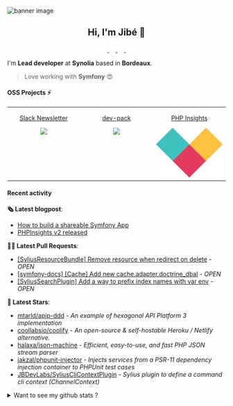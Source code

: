 ![banner image](https://images.unsplash.com/photo-1515462277126-2dd0c162007a?crop=entropy&amp;cs=tinysrgb&amp;fit=crop&amp;fm=jpg&amp;h=300&amp;ixid=MnwxfDB8MXxyYW5kb218MHx8cHJvZ3JhbW1pbmcsZGV2ZWxvcGVyLGRlc2lnbnx8fHx8fDE2NTA0MzYzMTk&amp;ixlib=rb-1.2.1&amp;q=80&amp;utm_campaign=api-credit&amp;utm_medium=referral&amp;utm_source=unsplash_source&amp;w=854)

<h2 align="center">Hi, I'm Jibé 👋</h2>

<p align="center">
<a href="https://jibébarth.fr" title="Personal website"><img alt="rss" width="15px" src="https://raw.githubusercontent.com/Jibbarth/jibbarth.github.io/master/img/fa/rss-solid-100.svg" />
</a>
<a href="https://twitter.com/jibbarth" title="Twitter"><img alt="twitter" width="15px" src="https://raw.githubusercontent.com/Jibbarth/jibbarth.github.io/master/img/fa/twitter-brands-100.svg" />
</a>
<a href="https://linkedin.com/in/jibé-b-772884a3" title="Linkedin"><img alt="linkedin" width="15px" src="https://raw.githubusercontent.com/Jibbarth/jibbarth.github.io/master/img/fa/linkedin-brands-100.svg" />
</a>
<a href="https://connect.symfony.com/profile/jibbarth" title="Symfony"><img alt="symfony" width="15px" src="https://raw.githubusercontent.com/Jibbarth/jibbarth.github.io/master/img/fa/symfony-brands-100.svg" />
</a>
</p>

I'm **Lead developer** at **Synolia** based in **Bordeaux**.

> Love working with **Symfony** 😍

#### OSS Projects ⚡

<table>
  <tbody>
    <tr valign="top">
      <td width="33.333333333333%" align="center">
          <a href="https://github.com/Jibbarth/slacknewsletter">
            <p>Slack Newsletter</p>
            <img src="https://images.unsplash.com/photo-1621361365424-06f0e1eb5c49?crop=entropy&amp;cs=tinysrgb&amp;fit=crop&amp;fm=jpg&amp;h=150&amp;ixid=MnwxfDB8MXxyYW5kb218MHx8U2xhY2sgTmV3c2xldHRlcixwcm9ncmFtbWluZ3x8fHx8fDE2NTA0MzYzMjE&amp;ixlib=rb-1.2.1&amp;q=80&amp;utm_campaign=api-credit&amp;utm_medium=referral&amp;utm_source=unsplash_source&amp;w=200" />
          </a>
      </td>
      <td width="33.333333333333%" align="center">
          <a href="https://github.com/Jibbarth/dev-pack">
            <p>dev-pack</p>
            <img src="https://images.unsplash.com/photo-1546146830-2cca9512c68e?ixlib=rb-1.2.1&amp;ixid=eyJhcHBfaWQiOjEyMDd9&amp;auto=format&amp;fit=crop&amp;w=200&amp;h=150" />
          </a>
      </td>
      <td width="33.333333333333%" align="center">
          <a href="https://phpinsights.com">
            <p>PHP Insights</p>
            <img src="https://raw.githubusercontent.com/nunomaduro/phpinsights/v1.14.0/art/heart.png" />
          </a>
      </td>
    </tr>
  </tbody>
</table>



#### Recent activity

**🗞 Latest blogpost**:

* [How to build a shareable Symfony App](https://jibébarth.fr/post/build-shareable-symfony-app)
* [PHPInsights v2 released](https://jibébarth.fr/post/phpinsights-v2-released)

**👨‍💻 Latest Pull Requests**:

* [[SyliusResourceBundle] Remove resource when redirect on delete](https://github.com/Sylius/SyliusResourceBundle/pull/364) - _OPEN_
* [[symfony-docs] [Cache] Add new cache.adapter.doctrine_dbal](https://github.com/symfony/symfony-docs/pull/16502) - _OPEN_
* [[SyliusSearchPlugin] Add a way to prefix index names with var env](https://github.com/monsieurbiz/SyliusSearchPlugin/pull/97) - _OPEN_

**🌟 Latest Stars**:

* [mtarld/apip-ddd](https://github.com/mtarld/apip-ddd)  - _An example of hexagonal API Platform 3 implementation_
* [coollabsio/coolify](https://github.com/coollabsio/coolify)  - _An open-source &amp; self-hostable Heroku / Netlify alternative._
* [halaxa/json-machine](https://github.com/halaxa/json-machine)  - _Efficient, easy-to-use, and fast PHP JSON stream parser_
* [jakzal/phpunit-injector](https://github.com/jakzal/phpunit-injector)  - _Injects services from a PSR-11 dependency injection container to PHPUnit test cases_
* [JBDevLabs/SyliusCliContextPlugin](https://github.com/JBDevLabs/SyliusCliContextPlugin)  - _Sylius plugin to define a command cli context (ChannelContext)_

<details>
<summary> Want to see my github stats ? </summary>

![Github stats](https://github-readme-stats.vercel.app/api?username=Jibbarth&&show_icons=true)
</details>
